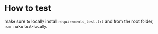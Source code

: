 # How to test

make sure to locally install `requirements_test.txt` and from the root folder, run make test-locally.

